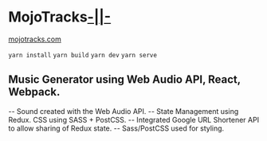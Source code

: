 <!-- MojoTracks -->

# MojoTracks[-||-](https://github.com/marty-mcgee/octogonio?branch=master)
[mojotracks.com](https://mojotracks.com)

```yarn install```
```yarn build```
```yarn dev```
```yarn serve```

## Music Generator using Web Audio API, React, Webpack.

-- Sound created with the Web Audio API. 
-- State Management using Redux. CSS using SASS + PostCSS.
-- Integrated Google URL Shortener API to allow sharing of Redux state. 
-- Sass/PostCSS used for styling.